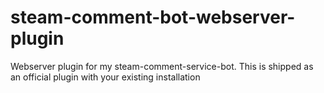 # steam-comment-bot-webserver-plugin
 Webserver plugin for my steam-comment-service-bot. This is shipped as an official plugin with your existing installation

